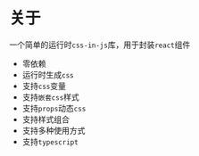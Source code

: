 # 关于

一个简单的运行时`css-in-js`库，用于封装`react`组件

- 零依赖 
- 运行时生成`css`
- 支持`css`变量
- 支持`嵌套css`样式
- 支持`props`动态`css`
- 支持样式组合
- 支持多种使用方式
- 支持`typescript`
